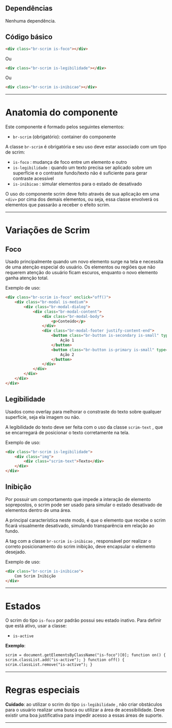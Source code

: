 ## Dependências

Nenhuma dependência.

## Código básico

``` html
<div class="br-scrim is-foco"></div>
```

Ou

``` html
<div class="br-scrim is-legibilidade"></div>
```

Ou

``` html
<div class="br-scrim is-inibicao"></div>
```

---

# Anatomia do componente

Este componente é formado pelos seguintes elementos:

* `br-scrim` (obrigatório): container do componente

A classe `br-scrim` é obrigatória e seu uso deve estar associado com um tipo de scrim:

* `is-foco` : mudança de foco entre um elemento e outro
* `is-legibilidade` : quando um texto precisa ser aplicado sobre um superfície e o contraste fundo/texto não é suficiente para gerar contraste acessível
* `is-inibicao` : simular elementos para o estado de desativado

O uso do componente scrim deve feito através de sua aplicação em uma `<div>` por cima dos demais elementos, ou seja, essa classe envolverá os elementos que passarão a receber o efeito scrim.

---

# Variações de Scrim

## Foco

Usado principalmente quando um novo elemento surge na tela e necessita de uma atenção especial do usuário. Os elementos ou regiões que não requerem atenção do usuário ficam escuros, enquanto o novo elemento ganha atenção total.

Exemplo de uso:

``` html
<div class="br-scrim is-foco" onclick="off()">
    <div class="br-modal is-medium">
        <div class="br-modal-dialog">
            <div class="br-modal-content">
                <div class="br-modal-body">
                    <p>Conteúdo</p>
                </div>
                <div class="br-modal-footer justify-content-end">
                    <button class="br-button is-secondary is-small" type="button">
                        Ação 1
                    </button>
                    <button class="br-button is-primary is-small" type="button">
                        Ação 2
                    </button>
                </div>
            </div>
        </div>
    </div>
</div>
```

## Legibilidade

Usados como overlay para melhorar o constraste do texto sobre qualquer superfície, seja ela imagem ou não.

A legibilidade do texto deve ser feita com o uso da classe `scrim-text` , que se encarregará de posicionar o texto corretamente na tela.

Exemplo de uso:

``` html
<div class="br-scrim is-legibilidade">
    <div class="img">
        <div class="scrim-text">Texto</div>
    </div>
</div>
```

## Inibição

Por possuir um comportamento que impede a interação de elemento soprepostos, o scrim pode ser usado para simular o estado desativado de elementos dentro de uma área.

A principal característica neste modo, é que o elemento que recebe o scrim ficará visualmente desativado, simulando transparência em relação ao fundo.

A tag com a classe `br-scrim is-inibicao` , responsável por realizar o correto posicionamento do scrim inibição, deve encapsular o elemento desejado.

Exemplo de uso:

``` html
<div class="br-scrim is-inibicao">
    Com Scrim Inibição
</div>
```

---

# Estados

O scrim do tipo `is-foco` por padrão possui seu estado inativo. Para definir que está ativo, usar a classe:

* `is-active` 

**Exemplo**:

``` html
scrim = document.getElementsByClassName("is-foco")[0]; function on() {
scrim.classList.add("is-active"); } function off() {
scrim.classList.remove("is-active"); }
```

---

# Regras especiais

**Cuidado**: ao utilizar o scrim do tipo `is-legibilidade` , não criar obstáculos para o usuário realizar uma busca ou utilizar a área de acessibilidade. Deve existir uma boa justificativa para impedir acesso a essas áreas de suporte.

---

